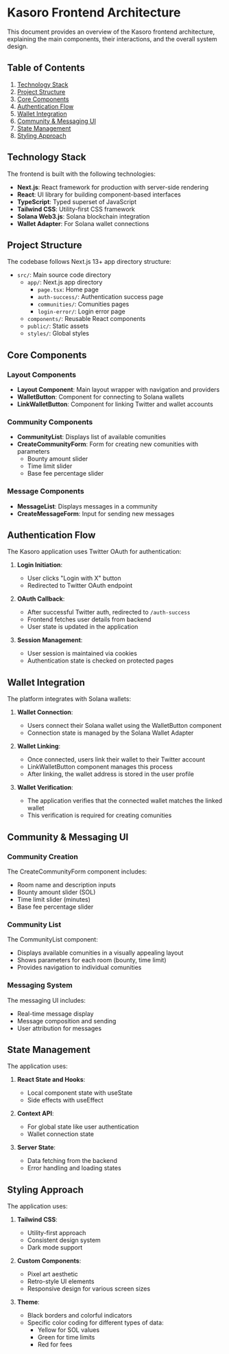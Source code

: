 # Kasoro Frontend Architecture

This document provides an overview of the Kasoro frontend architecture, explaining the main components, their interactions, and the overall system design.

## Table of Contents

1. [Technology Stack](#technology-stack)
2. [Project Structure](#project-structure)
3. [Core Components](#core-components)
4. [Authentication Flow](#authentication-flow)
5. [Wallet Integration](#wallet-integration)
6. [Community & Messaging UI](#game-room--messaging-ui)
7. [State Management](#state-management)
8. [Styling Approach](#styling-approach)

## Technology Stack

The frontend is built with the following technologies:

- **Next.js**: React framework for production with server-side rendering
- **React**: UI library for building component-based interfaces
- **TypeScript**: Typed superset of JavaScript
- **Tailwind CSS**: Utility-first CSS framework
- **Solana Web3.js**: Solana blockchain integration
- **Wallet Adapter**: For Solana wallet connections

## Project Structure

The codebase follows Next.js 13+ app directory structure:

- `src/`: Main source code directory
  - `app/`: Next.js app directory
    - `page.tsx`: Home page
    - `auth-success/`: Authentication success page
    - `communities/`: Comunities pages
    - `login-error/`: Login error page
  - `components/`: Reusable React components
  - `public/`: Static assets
  - `styles/`: Global styles

## Core Components

### Layout Components

- **Layout Component**: Main layout wrapper with navigation and providers
- **WalletButton**: Component for connecting to Solana wallets
- **LinkWalletButton**: Component for linking Twitter and wallet accounts

### Community Components

- **CommunityList**: Displays list of available comunities
- **CreateCommunityForm**: Form for creating new comunities with parameters
  - Bounty amount slider
  - Time limit slider
  - Base fee percentage slider

### Message Components

- **MessageList**: Displays messages in a community
- **CreateMessageForm**: Input for sending new messages

## Authentication Flow

The Kasoro application uses Twitter OAuth for authentication:

1. **Login Initiation**:

   - User clicks "Login with X" button
   - Redirected to Twitter OAuth endpoint

2. **OAuth Callback**:

   - After successful Twitter auth, redirected to `/auth-success`
   - Frontend fetches user details from backend
   - User state is updated in the application

3. **Session Management**:
   - User session is maintained via cookies
   - Authentication state is checked on protected pages

## Wallet Integration

The platform integrates with Solana wallets:

1. **Wallet Connection**:

   - Users connect their Solana wallet using the WalletButton component
   - Connection state is managed by the Solana Wallet Adapter

2. **Wallet Linking**:

   - Once connected, users link their wallet to their Twitter account
   - LinkWalletButton component manages this process
   - After linking, the wallet address is stored in the user profile

3. **Wallet Verification**:
   - The application verifies that the connected wallet matches the linked wallet
   - This verification is required for creating comunities

## Community & Messaging UI

### Community Creation

The CreateCommunityForm component includes:

- Room name and description inputs
- Bounty amount slider (SOL)
- Time limit slider (minutes)
- Base fee percentage slider

### Community List

The CommunityList component:

- Displays available comunities in a visually appealing layout
- Shows parameters for each room (bounty, time limit)
- Provides navigation to individual comunities

### Messaging System

The messaging UI includes:

- Real-time message display
- Message composition and sending
- User attribution for messages

## State Management

The application uses:

1. **React State and Hooks**:

   - Local component state with useState
   - Side effects with useEffect

2. **Context API**:

   - For global state like user authentication
   - Wallet connection state

3. **Server State**:
   - Data fetching from the backend
   - Error handling and loading states

## Styling Approach

The application uses:

1. **Tailwind CSS**:

   - Utility-first approach
   - Consistent design system
   - Dark mode support

2. **Custom Components**:

   - Pixel art aesthetic
   - Retro-style UI elements
   - Responsive design for various screen sizes

3. **Theme**:
   - Black borders and colorful indicators
   - Specific color coding for different types of data:
     - Yellow for SOL values
     - Green for time limits
     - Red for fees
